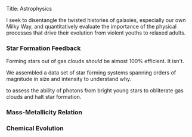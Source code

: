 Title: Astrophysics

I seek to disentangle the twisted histories of galaxies, especially our own Milky Way, and quantitatively evaluate the importance of the physical processes that drive their evolution from violent youths to relaxed adults.

### Star Formation Feedback
Forming stars out of gas clouds _should_ be almost 100% efficient. It isn't.

We assembled a data set of star forming systems spanning orders of magnitude in size and intensity to understand why.

to assess the ability of photons from bright young stars to obliterate gas clouds and halt star formation.




### Mass-Metallicity Relation

### Chemical Evolution


